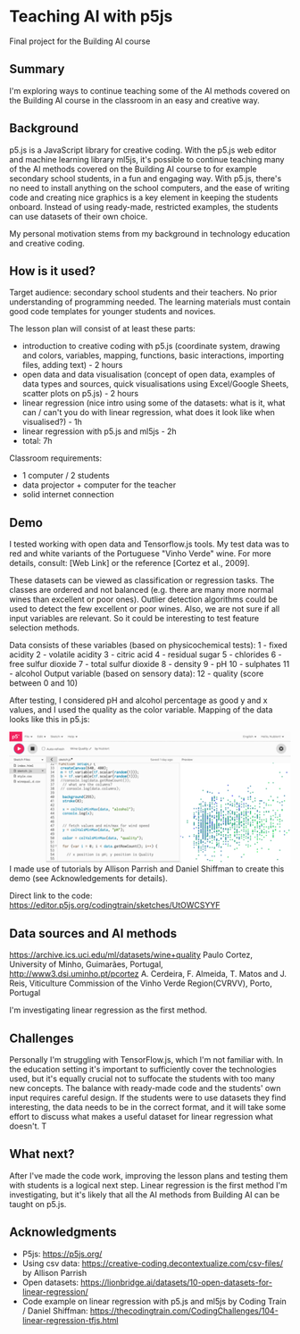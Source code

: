 
# Teaching AI with p5js

Final project for the Building AI course

## Summary

I'm exploring ways to continue teaching some of the AI methods covered on the Building AI course in the classroom in an easy and creative way. 

## Background
p5.js is a JavaScript library for creative coding. With the p5.js web editor and machine learning library ml5js, it's possible to continue teaching many of the AI methods covered on the Building AI course to for example secondary school students, in a fun and engaging way. With p5.js, there's no need to install anything on the school computers, and the ease of writing code and creating nice graphics is a key element in keeping the students onboard. 
Instead of using ready-made, restricted examples, the students can use datasets of their own choice.

My personal motivation stems from my background in technology education and creative coding. 

## How is it used?

Target audience: secondary school students and their teachers. No prior understanding of programming needed. The learning materials must contain good code templates for younger students and novices.

The lesson plan will consist of at least these parts:
* introduction to creative coding with p5.js (coordinate system, drawing and colors, variables, mapping, functions, basic interactions, importing files, adding text) - 2 hours
* open data and data visualisation (concept of open data, examples of data types and sources, quick visualisations using Excel/Google Sheets, scatter plots on p5.js) - 2 hours
* linear regression (nice intro using some of the datasets: what is it, what can / can't you do with linear regression, what does it look like when visualised?) - 1h
* linear regression with p5.js and ml5js - 2h
* total: 7h

Classroom requirements:
* 1 computer / 2 students
* data projector + computer for the teacher
* solid internet connection

## Demo

I tested working with open data and Tensorflow.js tools. My test data was  to red and white variants of the Portuguese "Vinho Verde" wine. For more details, consult: [Web Link] or the reference [Cortez et al., 2009].

These datasets can be viewed as classification or regression tasks. The classes are ordered and not balanced (e.g. there are many more normal wines than excellent or poor ones). Outlier detection algorithms could be used to detect the few excellent or poor wines. Also, we are not sure if all input variables are relevant. So it could be interesting to test feature selection methods.


Data consists of these variables (based on physicochemical tests):
1 - fixed acidity
2 - volatile acidity
3 - citric acid
4 - residual sugar
5 - chlorides
6 - free sulfur dioxide
7 - total sulfur dioxide
8 - density
9 - pH
10 - sulphates
11 - alcohol
Output variable (based on sensory data):
12 - quality (score between 0 and 10)

After testing, I considered pH and alcohol percentage as good y and x values, and I used the quality as the color variable. Mapping of the data looks like this in p5.js:

![Wine Quality](/wine_mapping.png)
I made use of tutorials by Allison Parrish and Daniel Shiffman to create this demo (see Acknowledgements for details).

Direct link to the code:
https://editor.p5js.org/codingtrain/sketches/UtOWCSYYF

## Data sources and AI methods
https://archive.ics.uci.edu/ml/datasets/wine+quality
Paulo Cortez, University of Minho, Guimarães, Portugal, http://www3.dsi.uminho.pt/pcortez
A. Cerdeira, F. Almeida, T. Matos and J. Reis, Viticulture Commission of the Vinho Verde Region(CVRVV), Porto, Portugal

I'm investigating linear regression as the first method. 


## Challenges

Personally I'm struggling with TensorFlow.js, which I'm not familiar with. 
In the education setting it's important to sufficiently cover the technologies used, but it's equally crucial not to suffocate the students with too many new concepts. The balance with ready-made code and the students' own input requires careful design. 
If the students were to use datasets they find interesting, the data needs to be in the correct format, and it will take some effort to discuss what makes a useful dataset for linear regression what doesn't. T

## What next?
After I've made the code work, improving the lesson plans and testing them with students is a logical next step.
Linear regression is the first method I'm investigating, but it's likely that all the AI methods from Building AI can be taught on p5.js. 


## Acknowledgments

* P5js: https://p5js.org/
* Using csv data: https://creative-coding.decontextualize.com/csv-files/ by Allison Parrish
* Open datasets: https://lionbridge.ai/datasets/10-open-datasets-for-linear-regression/ 
* Code example on linear regression with p5.js and ml5js by Coding Train / Daniel Shiffman: https://thecodingtrain.com/CodingChallenges/104-linear-regression-tfjs.html

